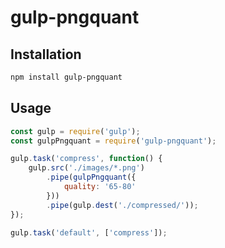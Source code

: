 # gulp-pngquant

## Installation

```bash
npm install gulp-pngquant
```

## Usage

```js
const gulp = require('gulp');
const gulpPngquant = require('gulp-pngquant');

gulp.task('compress', function() {
    gulp.src('./images/*.png')
        .pipe(gulpPngquant({
            quality: '65-80'
        }))
        .pipe(gulp.dest('./compressed/'));
});

gulp.task('default', ['compress']);
```